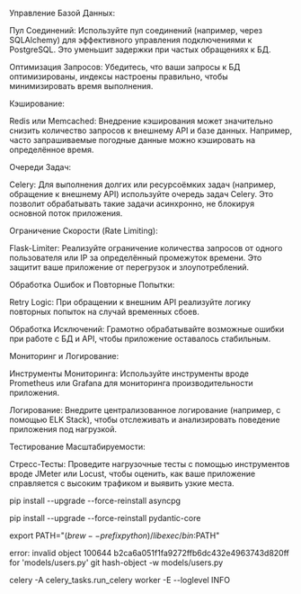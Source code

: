 Управление Базой Данных:

Пул Соединений: Используйте пул соединений (например, через SQLAlchemy) для эффективного управления подключениями к PostgreSQL. Это уменьшит задержки при частых обращениях к БД.

Оптимизация Запросов: Убедитесь, что ваши запросы к БД оптимизированы, индексы настроены правильно, чтобы минимизировать время выполнения.

Кэширование:

Redis или Memcached: Внедрение кэширования может значительно снизить количество запросов к внешнему API и базе данных. Например, часто запрашиваемые погодные данные можно кэшировать на определённое время.

Очереди Задач:

Celery: Для выполнения долгих или ресурсоёмких задач (например, обращение к внешнему API) используйте очередь задач Celery. Это позволит обрабатывать такие задачи асинхронно, не блокируя основной поток приложения.

Ограничение Скорости (Rate Limiting):

Flask-Limiter: Реализуйте ограничение количества запросов от одного пользователя или IP за определённый промежуток времени. Это защитит ваше приложение от перегрузок и злоупотреблений.

Обработка Ошибок и Повторные Попытки:

Retry Logic: При обращении к внешним API реализуйте логику повторных попыток на случай временных сбоев.

Обработка Исключений: Грамотно обрабатывайте возможные ошибки при работе с БД и API, чтобы приложение оставалось стабильным.

Мониторинг и Логирование:

Инструменты Мониторинга: Используйте инструменты вроде Prometheus или Grafana для мониторинга производительности приложения.

Логирование: Внедрите централизованное логирование (например, с помощью ELK Stack), чтобы отслеживать и анализировать поведение приложения под нагрузкой.

Тестирование Масштабируемости:

Стресс-Тесты: Проведите нагрузочные тесты с помощью инструментов вроде JMeter или Locust, чтобы оценить, как ваше приложение справляется с высоким трафиком и выявить узкие места.


pip install --upgrade --force-reinstall asyncpg

pip install --upgrade --force-reinstall pydantic-core

export PATH="$(brew --prefix python)/libexec/bin:$PATH"

error: invalid object 100644 b2ca6a051f1fa9272ffb6dc432e4963743d820ff for 'models/users.py'
git hash-object -w models/users.py 

celery -A celery_tasks.run_celery worker -E --loglevel INFO
